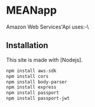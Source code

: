 # MEANapp


Amazon Web Services'Api uses:-\

## Installation
This site is made with [Nodejs].

```sh
npm install aws-sdk
npm install cors
npm install body-parser
npm install express
npm install passport
npm install passport-jwt
```

